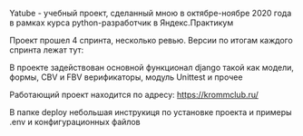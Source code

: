 Yatube - учебный проект, сделанный мною в октябре-ноябре 2020 года в рамках 
курса python-разработчик в Яндекс.Практикум

Проект прошел 4 спринта, несколько ревью. Версии по итогам каждого спринта лежат тут:

В проекте задействован основной функционал django такой как модели, формы, CBV и FBV
верификаторы, модуль Unittest и прочее

Работающий проект находится по адресу: https://krommclub.ru/

В папке deploy небольшая инструкиця по установке проекта и примеры .env и конфигурационных файлов
